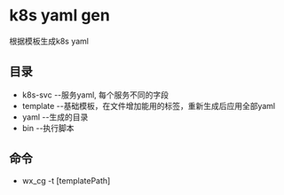 # k8s yaml gen
根据模板生成k8s yaml
## 目录
- k8s-svc --服务yaml, 每个服务不同的字段
- template --基础模板，在文件增加能用的标签，重新生成后应用全部yaml
- yaml --生成的目录
- bin --执行脚本
## 命令
- wx_cg -t [templatePath]